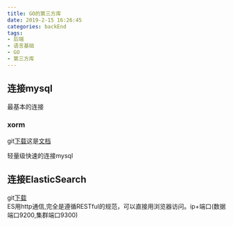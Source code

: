 ```yaml
---
title: GO的第三方库
date: 2019-2-15 16:26:45
categories: backEnd
tags:
- 后端
- 语言基础
- GO
- 第三方库
---
```


## 连接mysql
最基本的连接
### xorm
git<a href="https://github.com/go-xorm/xorm">下载</a>这是<a href="gobook.io/read/github.com/go-xorm/manual-zh-CN">文档</a><br/>

轻量级快速的连接mysql

## 连接ElasticSearch
git<a href="https://github.com/olivere/elastic">下载</a><br/>
ES用http通信,完全是遵循RESTful的规范，可以直接用浏览器访问。ip+端口(数据端口9200,集群端口9300)

###
<Valine></Valine>